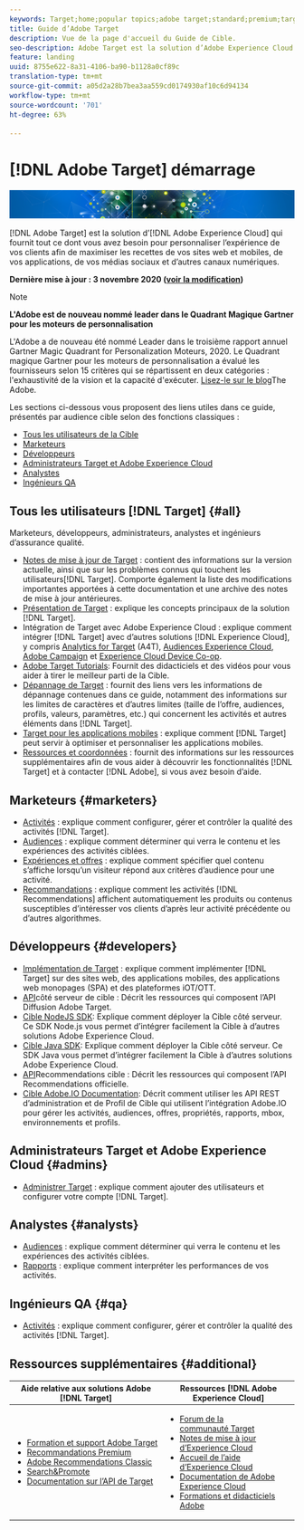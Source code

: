 ```yaml
---
keywords: Target;home;popular topics;adobe target;standard;premium;target documentation;adobe target documentation
title: Guide d’Adobe Target
description: Vue de la page d'accueil du Guide de Cible.
seo-description: Adobe Target est la solution d’Adobe Experience Cloud qui fournit tout ce dont vous avez besoin pour personnaliser l’expérience de vos clients afin de maximiser les recettes de vos sites web et mobiles, de vos applications, de vos médias sociaux et d’autres canaux numériques.
feature: landing
uuid: 8755e622-8a31-4106-ba90-b1128a0cf89c
translation-type: tm+mt
source-git-commit: a05d2a28b7bea3aa559cd0174930af10c6d94134
workflow-type: tm+mt
source-wordcount: '701'
ht-degree: 63%

---
```



# [!DNL Adobe Target] démarrage

![bannière](assets/target-home-banner-simple.png)

[!DNL Adobe Target] est la solution d’[!DNL Adobe Experience Cloud] qui fournit tout ce dont vous avez besoin pour personnaliser l’expérience de vos clients afin de maximiser les recettes de vos sites web et mobiles, de vos applications, de vos médias sociaux et d’autres canaux numériques.

**Dernière mise à jour : 3 novembre 2020 ([voir la modification](r-release-notes/doc-change.md))**

>[!NOTE]
>
>**L&#39;Adobe est de nouveau nommé leader dans le Quadrant Magique Gartner pour les moteurs de personnalisation**
>
>L&#39;Adobe a de nouveau été nommé Leader dans le troisième rapport annuel Gartner Magic Quadrant for Personalization Moteurs, 2020. Le Quadrant magique Gartner pour les moteurs de personnalisation a évalué les fournisseurs selon 15 critères qui se répartissent en deux catégories : l&#39;exhaustivité de la vision et la capacité d&#39;exécuter. [Lisez-le sur le blog](https://theblog.adobe.com/adobe-again-named-leader-in-gartner-magic-quadrant-for-personalization-engines/)The Adobe.

Les sections ci-dessous vous proposent des liens utiles dans ce guide, présentés par audience cible selon des fonctions classiques :

- [Tous les utilisateurs de la Cible](#all)
- [Marketeurs](#marketers)
- [Développeurs](#developers)
- [Administrateurs Target et Adobe Experience Cloud](#admins)
- [Analystes](#analysts)
- [Ingénieurs QA](#qa)

## Tous les utilisateurs [!DNL Target] {#all}

Marketeurs, développeurs, administrateurs, analystes et ingénieurs d’assurance qualité.

- [Notes de mise à jour de Target](r-release-notes/release-notes.md) : contient des informations sur la version actuelle, ainsi que sur les problèmes connus qui touchent les utilisateurs[!DNL Target]. Comporte également la liste des modifications importantes apportées à cette documentation et une archive des notes de mise à jour antérieures.
- [Présentation de Target](c-intro/intro.md) : explique les concepts principaux de la solution [!DNL Target].
- Intégration de Target avec Adobe Experience Cloud : explique comment intégrer [!DNL Target] avec d’autres solutions [!DNL Experience Cloud], y compris [Analytics for Target](/help/c-integrating-target-with-mac/a4t/a4t.md) (A4T), [Audiences Experience Cloud](/help/c-integrating-target-with-mac/mmp.md), [Adobe Campaign](/help/c-integrating-target-with-mac/campaign-and-target.md) et [Experience Cloud Device Co-op](/help/c-integrating-target-with-mac/experience-cloud-device-co-op.md).
- [Adobe Target Tutorials](https://experienceleague.adobe.com/docs/target-learn/tutorials/overview.html): Fournit des didacticiels et des vidéos pour vous aider à tirer le meilleur parti de la Cible.
- [Dépannage de Target](r-troubleshooting-target/troubleshooting-target.md) : fournit des liens vers les informations de dépannage contenues dans ce guide, notamment des informations sur les limites de caractères et d’autres limites (taille de l’offre, audiences, profils, valeurs, paramètres, etc.) qui concernent les activités et autres éléments dans [!DNL Target].
- [Target pour les applications mobiles](c-target-mobile-app/target-mobile-app.md) : explique comment [!DNL Target] peut servir à optimiser et personnaliser les applications mobiles.
- [Ressources et coordonnées](cmp-resources-and-contact-information.md) : fournit des informations sur les ressources supplémentaires afin de vous aider à découvrir les fonctionnalités [!DNL Target] et à contacter [!DNL Adobe], si vous avez besoin d’aide.

## Marketeurs {#marketers}

- [Activités](c-activities/activities.md) : explique comment configurer, gérer et contrôler la qualité des activités [!DNL Target].
- [Audiences](c-target/target.md) : explique comment déterminer qui verra le contenu et les expériences des activités ciblées.
- [Expériences et offres](c-experiences/experiences.md) : explique comment spécifier quel contenu s’affiche lorsqu’un visiteur répond aux critères d’audience pour une activité.
- [Recommandations](c-recommendations/recommendations.md) : explique comment les activités [!DNL Recommendations] affichent automatiquement les produits ou contenus susceptibles d’intéresser vos clients d’après leur activité précédente ou d’autres algorithmes.

## Développeurs {#developers}

- [Implémentation de Target](c-implementing-target/implementing-target.md) : explique comment implémenter [!DNL Target] sur des sites web, des applications mobiles, des applications web monopages (SPA) et des plateformes iOT/OTT.
- [API](https://developers.adobetarget.com/api/delivery-api/)côté serveur de cible : Décrit les ressources qui composent l’API Diffusion Adobe Target.
- [Cible NodeJS SDK](https://github.com/adobe/target-nodejs-sdk): Explique comment déployer la Cible côté serveur. Ce SDK Node.js vous permet d’intégrer facilement la Cible à d’autres solutions Adobe Experience Cloud.
- [Cible Java SDK](https://github.com/adobe/target-java-sdk): Explique comment déployer la Cible côté serveur. Ce SDK Java vous permet d’intégrer facilement la Cible à d’autres solutions Adobe Experience Cloud.
- [API](https://developers.adobetarget.com/api/recommendations/)Recommendations cible : Décrit les ressources qui composent l’API Recommendations officielle.
- [Cible Adobe.IO Documentation](http://developers.adobetarget.com/api/#introduction): Décrit comment utiliser les API REST d’administration et de Profil de Cible qui utilisent l’intégration Adobe.IO pour gérer les activités, audiences, offres, propriétés, rapports, mbox, environnements et profils.

## Administrateurs Target et Adobe Experience Cloud {#admins}

- [Administrer Target](administrating-target/administrating-target.md) : explique comment ajouter des utilisateurs et configurer votre compte [!DNL Target].

## Analystes {#analysts}

- [Audiences](c-target/target.md) : explique comment déterminer qui verra le contenu et les expériences des activités ciblées.
- [Rapports](c-reports/reports.md) : explique comment interpréter les performances de vos activités.

## Ingénieurs QA {#qa}

- [Activités](c-activities/activities.md) : explique comment configurer, gérer et contrôler la qualité des activités [!DNL Target].

## Ressources supplémentaires {#additional}

| Aide relative aux solutions Adobe [!DNL Target] | Ressources [!DNL Adobe Experience Cloud] |
|--- |--- |
| <ul><li>[Formation et support Adobe Target](https://helpx.adobe.com/fr/support/target.html)</li><li>[Recommandations Premium](c-recommendations/recommendations.md)</li><li>[Adobe Recommendations Classic](/help/assets/adobe-recommendations-classic.pdf)</li><li>[Search&amp;Promote](https://experienceleague.adobe.com/docs/search-promote/using/sp-home.html)</li><li>[Documentation sur l’API de Target](c-implementing-target/c-api-and-sdk-overview/api-and-sdk-overview.md)</li></ul> | <ul><li>[Forum de la communauté Target](https://forums.adobe.com/community/experience-cloud/marketing-cloud/target)</li><li>[Notes de mise à jour d’Experience Cloud](https://experienceleague.adobe.com/docs/release-notes/experience-cloud/current.html)</li><li>[Accueil de l’aide d’Experience Cloud](https://helpx.adobe.com/support/experience-cloud.html)</li><li>[Documentation de Adobe Experience Cloud](https://experienceleague.adobe.com/docs/experience-cloud/user-guides/home.html)</li><li>[Formations et didacticiels Adobe](https://helpx.adobe.com/learning.html?promoid=KAUDK)</li></ul> |  |
